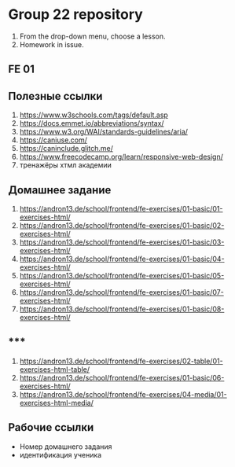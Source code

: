 # Group 22 repository

1. From the drop-down menu, choose a lesson.
2. Homework in issue.

## FE 01

## Полезные ссылки

1. https://www.w3schools.com/tags/default.asp
2. https://docs.emmet.io/abbreviations/syntax/
3. https://www.w3.org/WAI/standards-guidelines/aria/
4. https://caniuse.com/
5. https://caninclude.glitch.me/
6. https://www.freecodecamp.org/learn/responsive-web-design/
7. тренажёры хтмл академии

## Домашнее задание

1. https://andron13.de/school/frontend/fe-exercises/01-basic/01-exercises-html/
2. https://andron13.de/school/frontend/fe-exercises/01-basic/02-exercises-html/
3. https://andron13.de/school/frontend/fe-exercises/01-basic/03-exercises-html/
4. https://andron13.de/school/frontend/fe-exercises/01-basic/04-exercises-html/
5. https://andron13.de/school/frontend/fe-exercises/01-basic/05-exercises-html/
6. https://andron13.de/school/frontend/fe-exercises/01-basic/07-exercises-html/
7. https://andron13.de/school/frontend/fe-exercises/01-basic/08-exercises-html/

## ***

1. https://andron13.de/school/frontend/fe-exercises/02-table/01-exercises-html-table/
2. https://andron13.de/school/frontend/fe-exercises/01-basic/06-exercises-html/
3. https://andron13.de/school/frontend/fe-exercises/04-media/01-exercises-html-media/

## Рабочие ссылки

- Номер домашнего задания
- идентификация ученика
